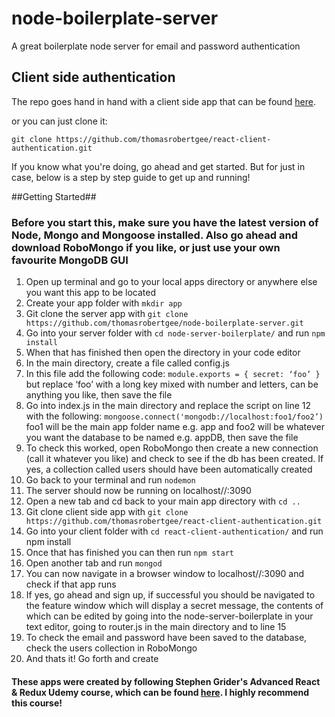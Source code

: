 # node-boilerplate-server
A great boilerplate node server for email and password authentication 

## Client side authentication

The repo goes hand in hand with a client side app that can be found [here](https://github.com/thomasrobertgee/react-client-authentication).

or you can just clone it:

`git clone https://github.com/thomasrobertgee/react-client-authentication.git`

If you know what you're doing, go ahead and get started. But for just in case, below is a step by step guide to get up and running!


##Getting Started##

### Before you start this, make sure you have the latest version of Node, Mongo and Mongoose installed. Also go ahead and download RoboMongo if you like, or just use your own favourite MongoDB GUI

1. Open up terminal and go to your local apps directory or anywhere else you want this app to be located
2. Create your app folder with `mkdir app`
3. Git clone the server app with `git clone https://github.com/thomasrobertgee/node-boilerplate-server.git`
4. Go into your server folder with `cd node-server-boilerplate/` and run `npm install`
5. When that has finished then open the directory in your code editor
6. In the main directory, create a file called config.js
7. In this file add the following code: `module.exports = { secret: ‘foo’ }` but replace ‘foo’ with a long key mixed with number and letters, can be anything you like, then save the file
8. Go into index.js in the main directory and replace the script on line 12 with the following: `mongoose.connect('mongodb://localhost:foo1/foo2’)` foo1 will be the main app folder name e.g. app and foo2 will be whatever you want the database to be named e.g. appDB, then save the file
9. To check this worked, open RoboMongo then create a new connection (call it whatever you like) and check to see if the db has been created. If yes, a collection called users should have been automatically created 
10. Go back to your terminal and run `nodemon` 
11. The server should now be running on localhost//:3090
12. Open a new tab and cd back to your main app directory with `cd ..`
13. Git clone client side app with `git clone https://github.com/thomasrobertgee/react-client-authentication.git`
14. Go into your client folder with `cd react-client-authentication/` and run npm install
15. Once that has finished you can then run `npm start`
16. Open another tab and run `mongod`
17. You can now navigate in a browser window to localhost//:3090 and check if that app runs
18. If yes, go ahead and sign up, if successful you should be navigated to the feature window which will display a secret message, the contents of which can be edited by going into the node-server-boilerplate in your text editor, going to router.js in the main directory and to line 15
19. To check the email and password have been saved to the database, check the users collection in RoboMongo
20. And thats it! Go forth and create 


#### These apps were created by following Stephen Grider's Advanced React & Redux Udemy course, which can be found [here](https://www.udemy.com/react-redux-tutorial). I highly recommend this course!
